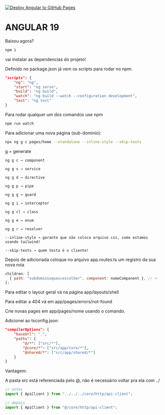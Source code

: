 [![Deploy Angular to GitHub Pages](https://github.com/AngeloPre/web2/actions/workflows/deploy-gh-pages.yml/badge.svg)](https://github.com/AngeloPre/web2/actions/workflows/deploy-gh-pages.yml)

# ANGULAR 19
Baixou agora?

```bash
npm i
```

vai instalar as dependencias do projeto!

Definido no package.json já vem os scripts para rodar no npm:

```json
"scripts": {
    "ng": "ng",
    "start": "ng serve",
    "build": "ng build",
    "watch": "ng build --watch --configuration development",
    "test": "ng test"
}
```

Para rodar qualquer um dos comandos use npm

```bash
npm run watch
```

Para adicionar uma nova página (sub-dominio):

```bash
npx ng g c pages/home --standalone --inline-style --skip-tests
```

g = generate

```
ng g c → component

ng g s → service

ng g d → directive

ng g p → pipe

ng g g → guard

ng g i → interceptor

ng g cl → class

ng g e → enum

ng g r → resolver
```

```
--inline-style → garante que não coloca arquivo css, como estamos usando tailwind!

--skip-tests → quem testa é o cliente!
```

Depois de adicionada coloque no arquivo app.routes.ts um registro da sua nova rota

```javascript
children: [
  { path: "subdominioquevcescolher", component: nomeComponent }, // <- essa linha aqui você adiciona na lista
];
```

Para editar o layout geral vá na página app/layouts/shell

Para editar a 404 vá em app/pages/errors/not-found

Crie novas pages em app/pages/nome usando o comando.

Adicionei ao tsconfig.json:

```json
"compilerOptions": {
    "baseUrl": ".",
    "paths": {
        "@/*": ["src/*"],
        "@core/*": ["src/app/core/*"],
        "@shared/*": ["src/app/shared/*"]
    }
}
```

Vantagem:

A pasta src está referenciada pelo @, não é necessário voltar pra ela com ../

```javascript
// antes
import { ApiClient } from "../../../core/http/api-client";

// depois
import { ApiClient } from "@/core/http/api-client";
```
